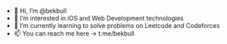 - 👋 Hi, I’m @bekbull
- 👀 I’m interested in iOS and Web Development technologies
- 🌱 I’m currently learning to solve problems on Leetcode and Codeforces
- 📫 You can reach me here → t.me/bekbull

<!---
bekbull/bekbull is a ✨ special ✨ repository because its `README.md` (this file) appears on your GitHub profile.
You can click the Preview link to take a look at your changes.
--->
